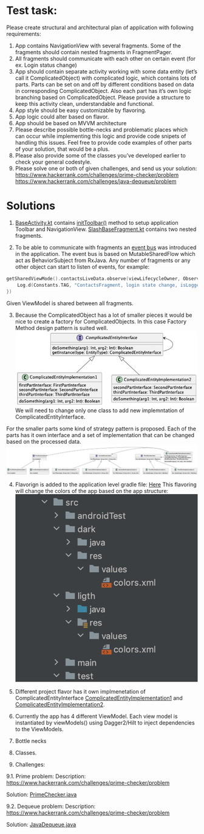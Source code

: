 # Test task:
Please create structural and architectural plan of application with following requirements:
1. App contains NavigationView with several fragments. Some of the fragments should contain nested fragments in FragmentPager.
2. All fragments should communicate with each other on certain event (for ex. Login status change)
3. App should contain separate activity working with some data entity (let’s call it ComplicatedObject) with complicated logic, which contains lots of parts. Parts can be set on and off by different conditions based on data in corresponding ComplicatedObject. Also each part has it’s own logic branching based on ComplicatedObject. Please provide a structure to keep this activity clean, understandable and functional.
4. App style should be easy customizable by flavoring.
5. App logic could alter based on flavor.
6. App should be based on MVVM architecture
7. Please describe possible bottle-necks and problematic places which can occur while implementing this logic and provide code snipets of handling this issues. Feel free to provide code examples of other parts of your solution, that would be a plus.
8. Please also provide some of the classes you’ve developed earlier to check your general codestyle.
9. Please solve one or both of given challenges, and send us your solution:<br/>
https://www.hackerrank.com/challenges/prime-checker/problem<br/>
https://www.hackerrank.com/challenges/java-dequeue/problem<br/>

# Solutions

1. [BaseActivity.kt](app/src/main/java/com/hardway/gdtest/ui/activities/BaseActivity.kt) contains [initToolbar()](https://github.com/VoropayAndrey/GDTestApp/blob/1c5eb796ebac1061635b12d69a38425a00a4c7cd/app/src/main/java/com/hardway/gdtest/ui/activities/BaseActivity.kt#L31) method to setup application Toolbar and NavigationView.
[SlashBaseFragment.kt](https://github.com/VoropayAndrey/GDTestApp/blob/1c5eb796ebac1061635b12d69a38425a00a4c7cd/app/src/main/java/com/hardway/gdtest/ui/fragments/SlashBaseFragment.kt#L30) contains two nested fragments.

2. To be able to communicate with fragments an [event bus](app/src/main/java/com/hardway/gdtest/domain/LoginEventBus.kt) was introduced in the application.
The event bus is based on MutableSharedFlow which act as BehaviorSubject from RxJava.
Any number of fragments or any other object can start to listen of events, for example:
```kotlin
getSharedViewMode().contactsLiveData.observe(viewLifecycleOwner, Observer {
    Log.d(Constants.TAG, "ContactsFragment, login state change, isLoggedIn: ${it.isLoggedIn}")
})
```
Given ViewModel is shared between all fragments.


3. Because the ComplicatedObject has a lot of smaller pieces it would be nice to create a factory for ComplicatedObjects.
In this case Factory Method design pattern is suited well.
![Abstract Method Pattern](images/ComplicatedEntity_AbstractMethod.png)
We will need to change only one class to add new implemntation of ComplicatedEntityInterface.

For the smaller parts some kind of strategy pattern is proposed.
Each of the parts has it own interface and a set of implementation that can be changed based on the processed data.
![Strategy Pattern](images/PartsStructure_Strategy.png)

4. Flavorign is added to the application level gradle file:
[Here](https://github.com/VoropayAndrey/GDTestApp/blob/1c5eb796ebac1061635b12d69a38425a00a4c7cd/app/build.gradle#L42)
This flavoring will change the colors of the app based on the app structure:
![App structure](images/app_structure.png)

5. Different project flavor has it own implmenetation of ComplicatedEntityInterface [ComplicatedEntityImplementation1](app/src/dark/java/com/hardway/gdtest/domain/entities/ComplicatedEntityImplementation1.kt) and [ComplicatedEntityImplementation2](app/src/dark/java/com/hardway/gdtest/domain/entities/ComplicatedEntityImplementation2.kt).

6. Currently the app has 4 different ViewModel.
Each view model is instantiated by viewModels() using Dagger2/Hilt to inject dependencies to the ViewModels.

7. Bottle necks

8. Classes.

9. Challenges:

9.1. Prime problem:
Description:
https://www.hackerrank.com/challenges/prime-checker/problem

Solution:
[PrimeChecker.java](app/src/test/java/com/hardway/gdtest/PrimeChecker.java)

9.2. Dequeue problem:
Description:
https://www.hackerrank.com/challenges/prime-checker/problem

Solution:
[JavaDequeue.java](app/src/test/java/com/hardway/gdtest/JavaDequeue.java)
